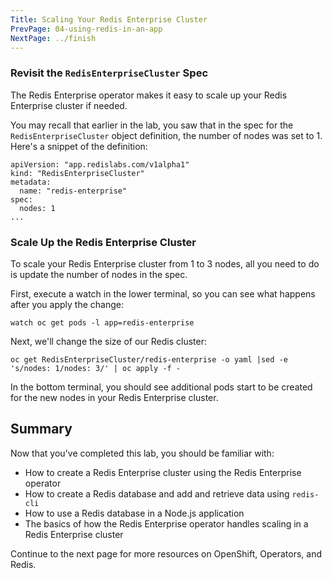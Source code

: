 ```yaml
---
Title: Scaling Your Redis Enterprise Cluster
PrevPage: 04-using-redis-in-an-app
NextPage: ../finish
---
```


### Revisit the `RedisEnterpriseCluster` Spec

The Redis Enterprise operator makes it easy to scale up your Redis Enterprise cluster if needed.

You may recall that earlier in the lab, you saw that in the spec for the `RedisEnterpriseCluster` object definition, the number of nodes was set to 1. Here's a snippet of the definition:

```
apiVersion: "app.redislabs.com/v1alpha1"
kind: "RedisEnterpriseCluster"
metadata:
  name: "redis-enterprise"
spec:
  nodes: 1
...
```

### Scale Up the Redis Enterprise Cluster

To scale your Redis Enterprise cluster from 1 to 3 nodes, all you need to do is update the number of nodes in the spec.

First, execute a watch in the lower terminal, so you can see what happens after you apply the change:

```execute-2
watch oc get pods -l app=redis-enterprise
```

Next, we'll change the size of our Redis cluster:

```execute-1
oc get RedisEnterpriseCluster/redis-enterprise -o yaml |sed -e 's/nodes: 1/nodes: 3/' | oc apply -f -
```

In the bottom terminal, you should see additional pods start to be created for the new nodes in your Redis Enterprise cluster.

## Summary

Now that you've completed this lab, you should be familiar with:
* How to create a Redis Enterprise cluster using the Redis Enterprise operator
* How to create a Redis database and add and retrieve data using `redis-cli`
* How to use a Redis database in a Node.js application
* The basics of how the Redis Enterprise operator handles scaling in a Redis Enterprise cluster

Continue to the next page for more resources on OpenShift, Operators, and Redis.